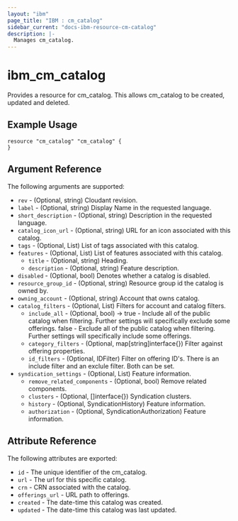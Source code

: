 ```yaml
---
layout: "ibm"
page_title: "IBM : cm_catalog"
sidebar_current: "docs-ibm-resource-cm-catalog"
description: |-
  Manages cm_catalog.
---
```


# ibm\_cm_catalog

Provides a resource for cm_catalog. This allows cm_catalog to be created, updated and deleted.

## Example Usage

```hcl
resource "cm_catalog" "cm_catalog" {
}
```

## Argument Reference

The following arguments are supported:

* `rev` - (Optional, string) Cloudant revision.
* `label` - (Optional, string) Display Name in the requested language.
* `short_description` - (Optional, string) Description in the requested language.
* `catalog_icon_url` - (Optional, string) URL for an icon associated with this catalog.
* `tags` - (Optional, List) List of tags associated with this catalog.
* `features` - (Optional, List) List of features associated with this catalog.
  * `title` - (Optional, string) Heading.
  * `description` - (Optional, string) Feature description.
* `disabled` - (Optional, bool) Denotes whether a catalog is disabled.
* `resource_group_id` - (Optional, string) Resource group id the catalog is owned by.
* `owning_account` - (Optional, string) Account that owns catalog.
* `catalog_filters` - (Optional, List) Filters for account and catalog filters.
  * `include_all` - (Optional, bool) -> true - Include all of the public catalog when filtering. Further settings will specifically exclude some offerings. false - Exclude all of the public catalog when filtering. Further settings will specifically include some offerings.
  * `category_filters` - (Optional, map[string]interface{}) Filter against offering properties.
  * `id_filters` - (Optional, IDFilter) Filter on offering ID's. There is an include filter and an exclule filter. Both can be set.
* `syndication_settings` - (Optional, List) Feature information.
  * `remove_related_components` - (Optional, bool) Remove related components.
  * `clusters` - (Optional, []interface{}) Syndication clusters.
  * `history` - (Optional, SyndicationHistory) Feature information.
  * `authorization` - (Optional, SyndicationAuthorization) Feature information.

## Attribute Reference

The following attributes are exported:

* `id` - The unique identifier of the cm_catalog.
* `url` - The url for this specific catalog.
* `crn` - CRN associated with the catalog.
* `offerings_url` - URL path to offerings.
* `created` - The date-time this catalog was created.
* `updated` - The date-time this catalog was last updated.
